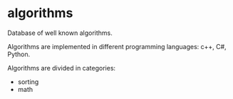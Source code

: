 # algorithms
Database of well known algorithms.

Algorithms are implemented in different programming languages: c++, C#, Python.

Algorithms are divided in categories:

- sorting
- math
